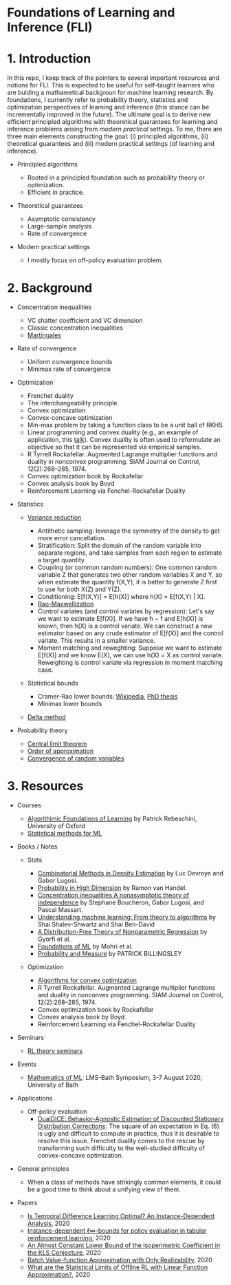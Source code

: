 # Foundations of Learning and Inference (FLI)

# 1. Introduction  
In this repo, I keep track of the pointers to several important resources and notions for FLI. This is expected to be useful for self-taught learners who are bulding a mathametical backgroun for machine learning research. By foundations, I currently refer to probability theory, statistics and optimization perspectives of learning and inference (this stance can be incrementally improved in the future). The ultimate goal is to derive new efficient principled algorithms with theoretical guarantees for learning and inference problems arising from *modern* *practical* settings. To me, there are three main elements constructing the goal: (i) principled algorithms, (ii) theoretical guarantees and (iii) modern practical settings (of learning and inference). 

* Principled algorithms 
  * Rooted in a principled foundation such as probability theory or optimization. 
  * Efficient in practice.  

* Theoretical guarantees 
  * Asymptotic consistency 
  * Large-sample analysis  
  * Rate of convergence  

* Modern practical settings 
  * I mostly focus on off-policy evaluation problem. 


# 2. Background  

* Concentration inequalities   
  * VC shatter coefficient and VC dimension  
  * Classic concentration inequalities 
  * [Martingales](http://www.math.ucsd.edu/~fan/wp/concen.pdf)


* Rate of convergence   
  * Uniform convergence bounds  
  * Minimax rate of convergence 
  
* Optimization   
   * Frenchet duality
   * The interchangeability principle 
   * Convex optimization  
   * Convex-concave optimization  
   * Min-max problem by taking a function class to be a unit ball of RKHS 
   * Linear programming and convex duality  (e.g., an example of application, this [talk](http://cs.bme.hu/~gergo/files/NPB20_s.pdf)). Convex duality is often used to reformulate an objective so that it can be represented via empirical samples. 
   * R Tyrrell Rockafellar. Augmented Lagrange multiplier functions and duality in nonconvex programming. SIAM Journal on Control, 12(2):268–285, 1974.
   * Convex optimization book by Rockafellar
   * Convex analysis book by Boyd 
   * Reinforcement Learning via Fenchel-Rockafellar Duality

* Statistics   
  * [Variance reduction](http://statweb.stanford.edu/~owen/mc/)  
    * Antithetic sampling: leverage the symmetry of the density to get more error cancellation.  
    * Stratification: Split the domain of the random variable into separate regions, and take samples from each region to estimate a target quantity.  
    * Coupling (or common random numbers): One common random variable Z that generates two other random variables X and Y, so when estimate the quantity f(X,Y), it is better to generate Z first to use for both X(Z) and Y(Z).   
    * Conditioning: E[f(X,Y)] = E[h(X)] where h(X) = E[f(X,Y) | X]. 
    * [Rao-Maxwellization](https://en.wikipedia.org/wiki/Rao%E2%80%93Blackwell_theorem)  
    * Control variates (and control variates by regression): Let's say we want to estimate E[f(X)]. If we have h ~ f and E[h(X)] is known, then h(X) is a control variate. We can construct a new estimator based on any crude estimator of E[f(X)] and the control variate. This results in a smaller variance.  
    * Moment matching and reweghting: Suppose we want to estimate E[f(X)] and we know E[X], we can use h(X) = X as control variate.  Reweighting is control variate via regression in moment matching case. 

  * Statistical bounds  
    * Cramer-Rao lower bounds: [Wikipedia](https://en.wikipedia.org/wiki/Cram%C3%A9r%E2%80%93Rao_bound), [PhD thesis](https://drum.lib.umd.edu/bitstream/handle/1903/10290/Moore_umd_0117E_11120.pdf?sequence=1&isAllowed=y)
    * Minimax lower bounds 
  * [Delta method](https://en.wikipedia.org/wiki/Delta_method)

* Probability theory  
  * [Central limit theorem](https://en.wikipedia.org/wiki/Central_limit_theorem)  
  * [Order of approximation](https://en.wikipedia.org/wiki/Big_O_in_probability_notation)  
  * [Convergence of random variables](https://en.wikipedia.org/wiki/Convergence_of_random_variables)  

# 3. Resources 
* Courses  
  * [Algorithimic Foundations of Learning](http://www.stats.ox.ac.uk/~rebeschi/teaching/AFoL/19/index.html) by Patrick Rebeschini, University of Oxford   
  * [Statistical methods for ML](http://www.stat.cmu.edu/~larry/=sml/)

* Books / Notes
  * Stats 
    * [Combinatorial Methods in Density Estimation](https://link.springer.com/book/10.1007/978-1-4613-0125-7) by Luc Devroye and Gabor Lugosi.   
    * [Probability in High Dimension](https://web.math.princeton.edu/~rvan/APC550.pdf) by Ramon van Handel.
    * [Concentration inequalities A nonasymptotic theory of independence](https://www.oxfordscholarship.com/view/10.1093/acprof:oso/9780199535255.001.0001/acprof-9780199535255) by Stephane Boucheron, Gabor Lugosi, and Pascal Massart. 
    * [Understanding machine learning: From theory to algorithms](https://www.cs.huji.ac.il/~shais/UnderstandingMachineLearning/understanding-machine-learning-theory-algorithms.pdf) by Shai Shalev-Shwartz and Shai Ben-David   
    * [A Distribution-Free Theory of Nonparametric Regression](http://www-leland.stanford.edu/class/ee378a/books/book1.pdf) by Gyorfi et al.  
    * [Foundations of ML](https://pdfs.semanticscholar.org/e923/9469aba4bccf3e36d1c27894721e8dbefc44.pdf) by Mohri et al. 
    * [Probability and Measure](https://www.colorado.edu/amath/sites/default/files/attached-files/billingsley.pdf) by PATRICK BILLINGSLEY

  * Optimization  
    * [Algorithms for convex optimization](https://convex-optimization.github.io/ACO-v1.pdf)   
    * R Tyrrell Rockafellar. Augmented Lagrange multiplier functions and duality in nonconvex programming. SIAM Journal on Control, 12(2):268–285, 1974.
    * Convex optimization book by Rockafellar
    * Convex analysis book by Boyd 
    * Reinforcement Learning via Fenchel-Rockafellar Duality

* Seminars  
  * [RL theory seminars](https://sites.google.com/view/rltheoryseminars/home)  

* Events 
  * [Mathematics of ML](https://mathml2020.github.io/): LMS-Bath Symposium, 3-7 August 2020, University of Bath 

* Applications 
  * Off-policy evaluation   
    * [DualDICE: Behavior-Agnostic Estimation of Discounted Stationary Distribution Corrections](https://arxiv.org/abs/1906.04733): The square of an expectation in Eq. (6) is ugly and difficult to compute in practice, thus it is desirable to resolve this issue. Frenchet duality comes to the rescue by transforming such difficulty to the well-studied difficulty of convex-concave optimization. 

* General principles  
  * When a class of methods have strikingly common elements, it could be a good time to think about a unifying view of them. 
  
  
* Papers
  * [Is Temporal Difference Learning Optimal? An Instance-Dependent Analysis](https://arxiv.org/abs/2003.07337), 2020 
  * [Instance-dependent ℓ∞-bounds for policy evaluation in tabular reinforcement learning](https://arxiv.org/abs/1909.08749), 2020 
  * [An Almost Constant Lower Bound of the Isoperimetric Coefficient in the KLS Conjecture](https://arxiv.org/pdf/2011.13661.pdf), 2020
  * [Batch Value-function Approximation with Only Realizability](https://arxiv.org/abs/2008.04990), 2020   
  * [What are the Statistical Limits of Offline RL with Linear Function Approximation?](https://arxiv.org/pdf/2010.11895.pdf), 2020
